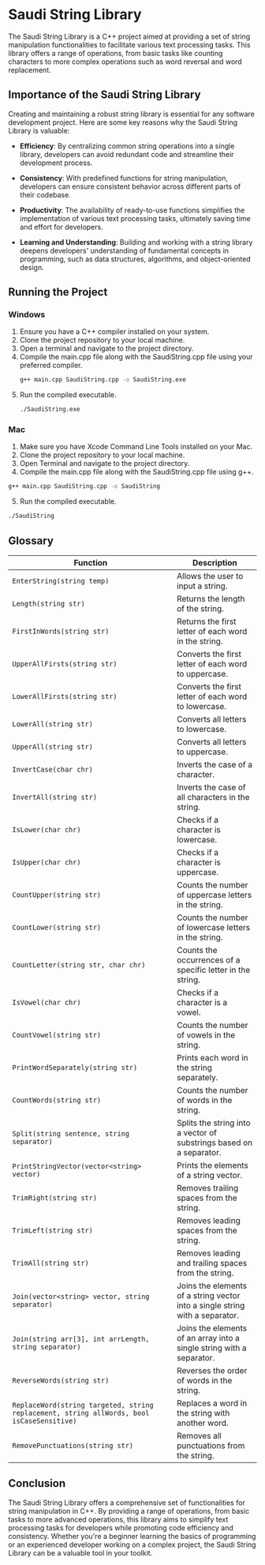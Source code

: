 # Saudi String Library

The Saudi String Library is a C++ project aimed at providing a set of string manipulation functionalities to facilitate various text processing tasks. This library offers a range of operations, from basic tasks like counting characters to more complex operations such as word reversal and word replacement.

## Importance of the Saudi String Library

Creating and maintaining a robust string library is essential for any software development project. Here are some key reasons why the Saudi String Library is valuable:

- **Efficiency**: By centralizing common string operations into a single library, developers can avoid redundant code and streamline their development process.
  
- **Consistency**: With predefined functions for string manipulation, developers can ensure consistent behavior across different parts of their codebase.
  
- **Productivity**: The availability of ready-to-use functions simplifies the implementation of various text processing tasks, ultimately saving time and effort for developers.
  
- **Learning and Understanding**: Building and working with a string library deepens developers' understanding of fundamental concepts in programming, such as data structures, algorithms, and object-oriented design.

## Running the Project

### Windows

1. Ensure you have a C++ compiler installed on your system.
2. Clone the project repository to your local machine.
3. Open a terminal and navigate to the project directory.
4. Compile the main.cpp file along with the SaudiString.cpp file using your preferred compiler.
   ```bash
   g++ main.cpp SaudiString.cpp -o SaudiString.exe
   ```
5. Run the compiled executable.
   ```bash
   ./SaudiString.exe
   ```

### Mac

1. Make sure you have Xcode Command Line Tools installed on your Mac.
2. Clone the project repository to your local machine.
3. Open Terminal and navigate to the project directory.
4. Compile the main.cpp file along with the SaudiString.cpp file using g++.
  ```bash
  g++ main.cpp SaudiString.cpp -o SaudiString
  ```
5. Run the compiled executable.
  ```bash
./SaudiString
```

## Glossary

| Function                            | Description                                                              |
|-------------------------------------|--------------------------------------------------------------------------|
| `EnterString(string temp)`          | Allows the user to input a string.                                       |
| `Length(string str)`                | Returns the length of the string.                                         |
| `FirstInWords(string str)`          | Returns the first letter of each word in the string.                      |
| `UpperAllFirsts(string str)`        | Converts the first letter of each word to uppercase.                      |
| `LowerAllFirsts(string str)`        | Converts the first letter of each word to lowercase.                      |
| `LowerAll(string str)`              | Converts all letters to lowercase.                                        |
| `UpperAll(string str)`              | Converts all letters to uppercase.                                        |
| `InvertCase(char chr)`              | Inverts the case of a character.                                         |
| `InvertAll(string str)`             | Inverts the case of all characters in the string.                         |
| `IsLower(char chr)`                 | Checks if a character is lowercase.                                       |
| `IsUpper(char chr)`                 | Checks if a character is uppercase.                                       |
| `CountUpper(string str)`            | Counts the number of uppercase letters in the string.                     |
| `CountLower(string str)`            | Counts the number of lowercase letters in the string.                     |
| `CountLetter(string str, char chr)` | Counts the occurrences of a specific letter in the string.                |
| `IsVowel(char chr)`                 | Checks if a character is a vowel.                                         |
| `CountVowel(string str)`            | Counts the number of vowels in the string.                                |
| `PrintWordSeparately(string str)`   | Prints each word in the string separately.                                |
| `CountWords(string str)`            | Counts the number of words in the string.                                 |
| `Split(string sentence, string separator)` | Splits the string into a vector of substrings based on a separator. |
| `PrintStringVector(vector<string> vector)` | Prints the elements of a string vector.                             |
| `TrimRight(string str)`             | Removes trailing spaces from the string.                                  |
| `TrimLeft(string str)`              | Removes leading spaces from the string.                                   |
| `TrimAll(string str)`               | Removes leading and trailing spaces from the string.                      |
| `Join(vector<string> vector, string separator)` | Joins the elements of a string vector into a single string with a separator. |
| `Join(string arr[3], int arrLength, string separator)` | Joins the elements of an array into a single string with a separator. |
| `ReverseWords(string str)`          | Reverses the order of words in the string.                                |
| `ReplaceWord(string targeted, string replacement, string allWords, bool isCaseSensitive)` | Replaces a word in the string with another word.          |
| `RemovePunctuations(string str)` | Removes all punctuations from the string.                               |

## Conclusion

The Saudi String Library offers a comprehensive set of functionalities for string manipulation in C++. By providing a range of operations, from basic tasks to more advanced operations, this library aims to simplify text processing tasks for developers while promoting code efficiency and consistency. Whether you're a beginner learning the basics of programming or an experienced developer working on a complex project, the Saudi String Library can be a valuable tool in your toolkit.
